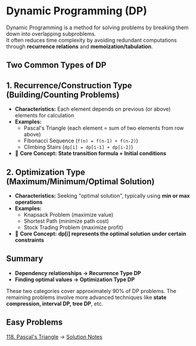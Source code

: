 # Dynamic Programming (DP)

Dynamic Programming is a method for solving problems by breaking them down into overlapping subproblems.  
It often reduces time complexity by avoiding redundant computations through **recurrence relations** and **memoization/tabulation**.

## Two Common Types of DP

## 1. **Recurrence/Construction Type (Building/Counting Problems)**
* **Characteristics:** Each element depends on previous (or above) elements for calculation
* **Examples:**
  * Pascal's Triangle (each element = sum of two elements from row above)
  * Fibonacci Sequence (`f(n) = f(n-1) + f(n-2)`)
  * Climbing Stairs (`dp[i] = dp[i-1] + dp[i-2]`)
* 🔑 **Core Concept:** **State transition formula + Initial conditions**

## 2. **Optimization Type (Maximum/Minimum/Optimal Solution)**
* **Characteristics:** Seeking "optimal solution", typically using **min or max operations**
* **Examples:**
  * Knapsack Problem (maximize value)
  * Shortest Path (minimize path cost)
  * Stock Trading Problem (maximize profit)
* 🔑 **Core Concept:** **dp[i] represents the optimal solution under certain constraints**

## Summary
* **Dependency relationships → Recurrence Type DP**
* **Finding optimal values → Optimization Type DP**

These two categories cover approximately 90% of DP problems. The remaining problems involve more advanced techniques like **state compression, interval DP, tree DP**, etc.


## Easy Problems
<a href="https://leetcode.com/problems/pascals-triangle/" target="_blank">118. Pascal's Triangle</a> → <a href="./problems/118-pascals-triangle.md" target="_blank">Solution Notes</a>
